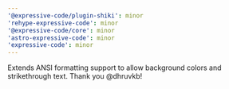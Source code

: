 ```yaml
---
'@expressive-code/plugin-shiki': minor
'rehype-expressive-code': minor
'@expressive-code/core': minor
'astro-expressive-code': minor
'expressive-code': minor
---
```


Extends ANSI formatting support to allow background colors and strikethrough text. Thank you @dhruvkb!
